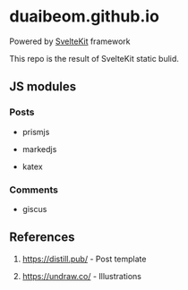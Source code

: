 # duaibeom.github.io

Powered by [SvelteKit](https://kit.svelte.dev/) framework

This repo is the result of SvelteKit static bulid.

## JS modules

### Posts

- prismjs

- markedjs

- katex

### Comments

- giscus

## References

1. https://distill.pub/ - Post template

2. https://undraw.co/ - Illustrations

